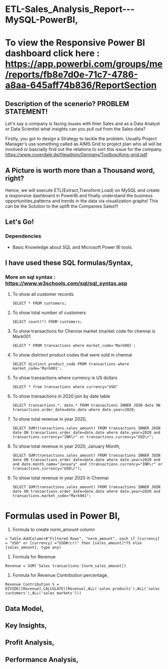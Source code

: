 # ETL-Sales_Analysis_Report---MySQL-PowerBI,
# To view the Responsive Power BI dashboard click here : https://app.powerbi.com/groups/me/reports/fb8e7d0e-71c7-4786-a8aa-645aff74b836/ReportSection

## Description of the scenerio? PROBLEM STATEMENT!
Let's say a company is facing isuues with thier Sales and as a Data Analyst or Data Scientist what insights can you pull out from the Sales data?

Firstly, you got to design a Strategy to tackle the problem. Usually Project Manager's use something called as AIMS Grid to project plan who all will be involved or bascially find out the relations to sort this issue for the company. https://www.coverdale.de/fileadmin/Germany/Toolbox/Aims-grid.pdf

## A Picture is worth more than a Thousand word, right?
Hence, we will execute ETL(Extract,Transform,Load) on MySQL and create a responsive dashboard in PowerBi and finally understand the business opportunities,patterns and trends in the data via visualization graphs! This can be the Solution to the uplift the Companies Sales!!!

## Let's Go!

### Dependencies

* Basic Knowledge about SQL and Microsoft Power BI tools.

## I have used these SQL formulas/Syntax, 
### More on sql syntax : https://www.w3schools.com/sql/sql_syntax.asp

1. To show all customer records

    `SELECT * FROM customers;`

1. To show total number of customers

    `SELECT count(*) FROM customers;`

1. To show transactions for Chennai market (market code for chennai is Mark001

    `SELECT * FROM transactions where market_code='Mark001';`

1. To show distrinct product codes that were sold in chennai

    `SELECT distinct product_code FROM transactions where market_code='Mark001';`

1. To show transactions where currency is US dollars

    `SELECT * from transactions where currency="USD"`

1. To show transactions in 2020 join by date table

    `SELECT transactions.*, date.* FROM transactions INNER JOIN date ON transactions.order_date=date.date where date.year=2020;`

1. To show total revenue in year 2020,

    `SELECT SUM(transactions.sales_amount) FROM transactions INNER JOIN date ON transactions.order_date=date.date where date.year=2020 and transactions.currency="INR\r" or transactions.currency="USD\r";`
	
1. To show total revenue in year 2020, January Month,

    `SELECT SUM(transactions.sales_amount) FROM transactions INNER JOIN date ON transactions.order_date=date.date where date.year=2020 and and date.month_name="January" and (transactions.currency="INR\r" or transactions.currency="USD\r");`

1. To show total revenue in year 2020 in Chennai

    `SELECT SUM(transactions.sales_amount) FROM transactions INNER JOIN date ON transactions.order_date=date.date where date.year=2020
and transactions.market_code="Mark001";`


Formulas used in Power BI,
============================

1. Formula to create norm_amount column

`= Table.AddColumn(#"Filtered Rows", "norm_amount", each if [currency] = "USD" or [currency] ="USD#(cr)" then [sales_amount]*75 else [sales_amount], type any)`

1. Formula for Revenue

`Revenue = SUM('Sales transactions'[norm_sales_amount])`
 
 1. Formula for Revenue Contribution percentage,
 
 `Revenue Contribution % = DIVIDE([Revenue],CALCULATE([Revenue],ALL('sales products'),ALL('sales customers'),ALL('sales markets')))`


## Data Model,






## Key Insights,





## Profit Analysis,








## Performance Analysis,





